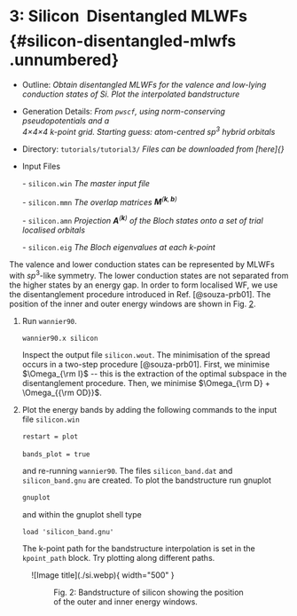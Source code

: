 # 3: Silicon &#151; Disentangled MLWFs {#silicon-disentangled-mlwfs .unnumbered}

-   Outline: *Obtain disentangled MLWFs for the valence and low-lying
    conduction states of Si. Plot the interpolated bandstructure*

-   Generation Details: *From `pwscf`, using norm-conserving
    pseudopotentials and a <br>
    4$\times$4$\times$4 k-point grid.
    Starting guess: atom-centred sp$^3$ hybrid orbitals*

-   Directory: `tutorials/tutorial3/` *Files can be downloaded from [here]{}*

-   Input Files

    \-    `silicon.win` *The master input file*

    \-    `silicon.mmn` *The overlap matrices
        $\mathbf{M}^{(\mathbf{k},\mathbf{b})}$*

    \-    `silicon.amn` *Projection $\mathbf{A}^{(\mathbf{k})}$ of the
        Bloch states onto a set of trial localised orbitals*

    \-    `silicon.eig` *The Bloch eigenvalues at each k-point*

The valence and lower conduction states can be represented by MLWFs with
$sp^3$-like symmetry. The lower conduction states are not separated from
the higher states by an energy gap. In order to form localised WF, we
use the disentanglement procedure introduced in Ref. [@souza-prb01]. The
position of the inner and outer energy windows are shown in
Fig. [2](#fig:si.bnd).

1.  Run `wannier90`.

    ```bash title="Terminal"
    wannier90.x silicon
    ```

    Inspect the output file `silicon.wout`. The minimisation of the
    spread occurs in a two-step procedure [@souza-prb01]. First, we
    minimise $\Omega_{\rm I}$ -- this is the extraction of the optimal
    subspace in the disentanglement procedure. Then, we minimise
    $\Omega_{\rm D} +
    \Omega_{{\rm OD}}$.

2.  Plot the energy bands by adding the following commands to the input
    file `silicon.win`

    ```vi title="Input file"
    restart = plot
    
    bands_plot = true
    ```

    and re-running `wannier90`. The files `silicon_band.dat` and
    ` silicon_band.gnu` are created. To plot the bandstructure run
    gnuplot
    
    ```bash title="Terminal"
    gnuplot
    ```

    and within the gnuplot shell type
   
    ```gnuplot title="Gnuplot shell"
    load 'silicon_band.gnu'
    ```

    The k-point path for the bandstructure interpolation is set in the
    `kpoint_path` block. Try plotting along different paths.

<figure markdown="span">
![Image title](./si.webp){ width="500" }
<figure id="fig:si.bnd">
<figcaption> Fig. 2: Bandstructure of silicon showing the position of the outer
and inner energy windows.</figcaption>
</figure>

